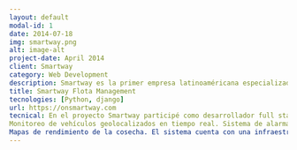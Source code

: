 ```yaml
---
layout: default
modal-id: 1
date: 2014-07-18
img: smartway.png
alt: image-alt
project-date: April 2014
client: Smartway
category: Web Development
description: Smartway es la primer empresa latinoaméricana especializada en servicios telemáticos para vehículos pesados y maquinarias con comunicación con la computadora a bordo (ECU). Smartway propone soluciones inteligentes e innovadoras para brindarle a sus clientes la posibilidad de acceder de forma remota y en tiempo real a los indicadores claves de sus vehículos y maquinarias; permitiéndole aumentar la producción, así como reducir los costos de operación y mantenimiento.
title: Smartway Flota Management
tecnologies: [Python, django]
url: https://onsmartway.com
tecnical: En el proyecto Smartway participé como desarrollador full stack python-django durante 3 años, siendo en los últimos dos de ellos cabeza del equipo Scrum de desarrollo en el puesto de Scrum Máster. La aplicación cuenta con componentes de bajo nivel que interactúan a nivel de sockets con las computadoras de los vehículos y luego envían la información un servidor de backend vía web service, y luego dicha información es consumida por una plataforma web que ofrece las siguientes funcionalidades a sus clientes:
Monitoreo de vehículos geolocalizados en tiempo real. Sistema de alarmas de geocercas, combustible, velocidad, carga, con notificaciones en tiempo real. Reportes de flota mensuales o por períodos de tiempo específicos. Sistema de ingreso de labores agrícolas y planificación del uso de suelo, con visualización gráfica de indicadores.
Mapas de rendimiento de la cosecha. El sistema cuenta con una infraestructura de cluster de servidores AWS para 3 componentes distintos: Servidor de comunicación con vehículos y obtención de información, Servidor de Backend encargado de almacenar y procesar la información, y luego proveerla a la plataforma web, Servidor web con acceso privado para los clientes del sistema, Bases de datos relacionales Postgres y no-relacionales MongoDB, He participado activamente en el desarrollo de cada uno de estos componentes en etapas de diseño e implementación, desde la interacción de bajo nivel con los vehículos hasta el desarrollo de la interfaz web.
---
```

